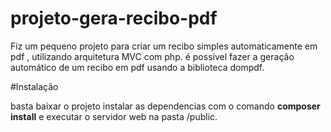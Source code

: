 # projeto-gera-recibo-pdf
Fiz um pequeno projeto para criar um recibo simples automaticamente em pdf , utilizando arquitetura MVC com php.
é possível fazer a geração automático de um recibo em pdf usando a biblioteca dompdf.

#Instalação

basta baixar o projeto instalar as dependencias com o comando **composer install** e executar o servidor web na pasta /public.
